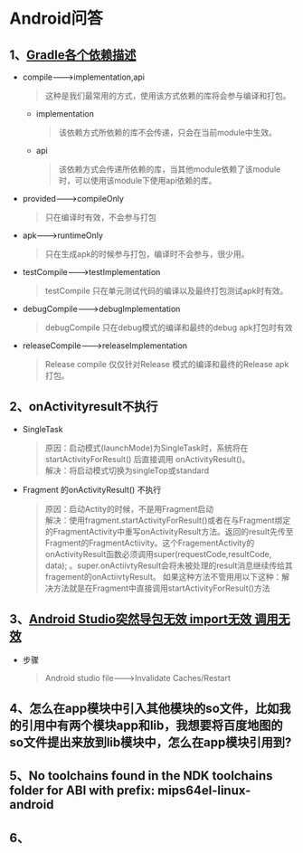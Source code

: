 # Android问答
## 1、[Gradle各个依赖描述](https://blog.csdn.net/yuzhiqiang_1993/article/details/78366985)
- compile--->implementation,api
  > 这种是我们最常用的方式，使用该方式依赖的库将会参与编译和打包。

  - implementation
    > 该依赖方式所依赖的库不会传递，只会在当前module中生效。

  - api
    > 该依赖方式会传递所依赖的库，当其他module依赖了该module时，可以使用该module下使用api依赖的库。

- provided--->compileOnly
  > 只在编译时有效，不会参与打包

- apk--->runtimeOnly
  > 只在生成apk的时候参与打包，编译时不会参与，很少用。

- testCompile--->testImplementation
  > testCompile 只在单元测试代码的编译以及最终打包测试apk时有效。

- debugCompile--->debugImplementation
  > debugCompile 只在debug模式的编译和最终的debug apk打包时有效

- releaseCompile--->releaseImplementation
  > Release compile 仅仅针对Release 模式的编译和最终的Release apk打包。


## 2、onActivityresult不执行
- SingleTask
  > 原因：启动模式(launchMode)为SingleTask时，系统将在 startActivityForResult() 后直接调用 onActivityResult()。  
  > 解决：将启动模式切换为singleTop或standard

- Fragment 的onActivityResult() 不执行
  > 原因：启动Actity的时候，不是用Fragment启动  
  > 解决：使用fragment.startActivityForResult()或者在与Fragment绑定的FragmentActivity中重写onActivityResult方法。返回的result先传至Fragment的FragmentActiivity。这个FragementActivity的onActivityResult函数必须调用super(requestCode,resultCode, data); 。super.onActiivtyResult会将未被处理的result消息继续传给其fragement的onActiivtyResult。
如果这种方法不管用用以下这种：解决方法就是在Fragment中直接调用startActivityForResult()方法

## 3、[Android Studio突然导包无效 import无效 调用无效](https://blog.csdn.net/Mr_ChenXu/article/details/77987404)
- 步骤
  >Android studio file--->Invalidate Caches/Restart

## 4、怎么在app模块中引入其他模块的so文件，比如我的引用中有两个模块app和lib，我想要将百度地图的so文件提出来放到lib模块中，怎么在app模块引用到?


## 5、No toolchains found in the NDK toolchains folder for ABI with prefix: mips64el-linux-android

## 6、
